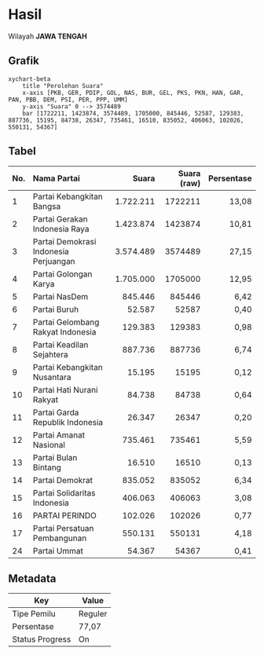 # Hasil

Wilayah **JAWA TENGAH**

## Grafik

```mermaid
xychart-beta
    title "Perolehan Suara"
    x-axis [PKB, GER, PDIP, GOL, NAS, BUR, GEL, PKS, PKN, HAN, GAR, PAN, PBB, DEM, PSI, PER, PPP, UMM]
    y-axis "Suara" 0 --> 3574489
    bar [1722211, 1423874, 3574489, 1705000, 845446, 52587, 129383, 887736, 15195, 84738, 26347, 735461, 16510, 835052, 406063, 102026, 550131, 54367]
```

## Tabel

| No. | Nama Partai                           | Suara     | Suara (raw) | Persentase |
|:--- |:------------------------------------- | ---------:| -----------:| ----------:|
| 1   | Partai Kebangkitan Bangsa             | 1.722.211 | 1722211     | 13,08      |
| 2   | Partai Gerakan Indonesia Raya         | 1.423.874 | 1423874     | 10,81      |
| 3   | Partai Demokrasi Indonesia Perjuangan | 3.574.489 | 3574489     | 27,15      |
| 4   | Partai Golongan Karya                 | 1.705.000 | 1705000     | 12,95      |
| 5   | Partai NasDem                         | 845.446   | 845446      | 6,42       |
| 6   | Partai Buruh                          | 52.587    | 52587       | 0,40       |
| 7   | Partai Gelombang Rakyat Indonesia     | 129.383   | 129383      | 0,98       |
| 8   | Partai Keadilan Sejahtera             | 887.736   | 887736      | 6,74       |
| 9   | Partai Kebangkitan Nusantara          | 15.195    | 15195       | 0,12       |
| 10  | Partai Hati Nurani Rakyat             | 84.738    | 84738       | 0,64       |
| 11  | Partai Garda Republik Indonesia       | 26.347    | 26347       | 0,20       |
| 12  | Partai Amanat Nasional                | 735.461   | 735461      | 5,59       |
| 13  | Partai Bulan Bintang                  | 16.510    | 16510       | 0,13       |
| 14  | Partai Demokrat                       | 835.052   | 835052      | 6,34       |
| 15  | Partai Solidaritas Indonesia          | 406.063   | 406063      | 3,08       |
| 16  | PARTAI PERINDO                        | 102.026   | 102026      | 0,77       |
| 17  | Partai Persatuan Pembangunan          | 550.131   | 550131      | 4,18       |
| 24  | Partai Ummat                          | 54.367    | 54367       | 0,41       |


## Metadata

| Key             | Value   |
| --------------- | ------- |
| Tipe Pemilu     | Reguler |
| Persentase      | 77,07   |
| Status Progress | On      |



